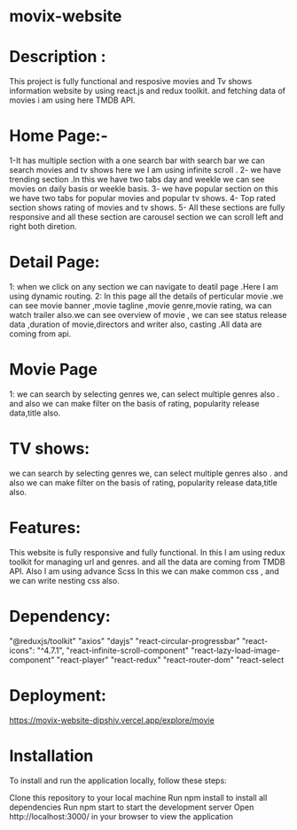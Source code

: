 # movix-website
# Description : 
This project is fully functional and resposive movies and Tv shows information website by using react.js and redux toolkit. and fetching data of movies i am using here
TMDB API. 
# Home Page:-
1-It has multiple section with a one search bar with search bar we can search movies and tv shows here we I am using infinite scroll .
2- we have trending section .In this we have two tabs day and weekle we can see movies on daily basis or weekle basis.
3- we have popular section on this we have two tabs for popular movies and popular tv shows.
4- Top rated section shows rating of movies and tv shows.
5- All these sections are fully responsive and all these section are carousel section we can scroll left and right both diretion.
 # Detail Page:
 1: when we click on any section we can navigate to deatil page  .Here I am using dynamic routing.
 2: In this page all the details of perticular movie .we can see movie banner ,movie tagline ,movie genre,movie rating,
 wa can watch trailer also.we can see overview of movie , we can see status release data ,duration of movie,directors and writer also, casting .All data are coming from api.
# Movie Page 
1:
we can search by selecting genres we, can select multiple genres also  . and also we can make filter  on the basis of rating, popularity
release data,title also.
# TV shows:
we can search by selecting genres we, can select multiple genres also  . and also we can make filter  on the basis of rating, popularity
release data,title also.

# Features:
This website is fully responsive and fully functional.
In this I am using redux toolkit for managing url and genres. and all the  data are coming from TMDB API. Also I am using advance  Scss In this we can make common css , and we can 
write nesting css also.

# Dependency:
"@reduxjs/toolkit"
    "axios"
    "dayjs"
    "react-circular-progressbar"
    "react-icons": "^4.7.1",
    "react-infinite-scroll-component"
    "react-lazy-load-image-component"
    "react-player"
    "react-redux"
    "react-router-dom"
    "react-select

# Deployment:
https://movix-website-dipshiv.vercel.app/explore/movie

# Installation
To install and run the application locally, follow these steps:

Clone this repository to your local machine
Run npm install to install all dependencies
Run npm start to start the development server
Open http://localhost:3000/ in your browser to view the application






